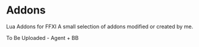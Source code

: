 # Addons
Lua Addons for FFXI
A small selection of addons modified or created by me.

To Be Uploaded - Agent + BB
